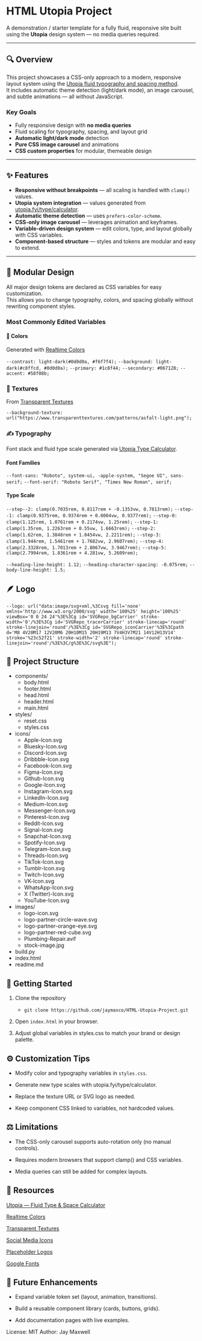 # HTML Utopia Project

A demonstration / starter template for a fully fluid, responsive site built using the **Utopia** design system — no media queries required.

---

## 🔍 Overview

This project showcases a CSS-only approach to a modern, responsive layout system using the [Utopia fluid typography and spacing method](https://utopia.fyi/).  
It includes automatic theme detection (light/dark mode), an image carousel, and subtle animations — all without JavaScript.

### Key Goals

- Fully responsive design with **no media queries**
- Fluid scaling for typography, spacing, and layout grid
- **Automatic light/dark mode** detection
- **Pure CSS image carousel** and animations
- **CSS custom properties** for modular, themeable design

---

## ✨ Features

- **Responsive without breakpoints** — all scaling is handled with `clamp()` values.  
- **Utopia system integration** — values generated from [utopia.fyi/type/calculator](https://utopia.fyi/type/calculator).  
- **Automatic theme detection** — uses `prefers-color-scheme`.  
- **CSS-only image carousel** — leverages animation and keyframes.  
- **Variable-driven design system** — edit colors, type, and layout globally with CSS variables.  
- **Component-based structure** — styles and tokens are modular and easy to extend.

---

## 🧩 Modular Design

All major design tokens are declared as CSS variables for easy customization.  
This allows you to change typography, colors, and spacing globally without rewriting component styles.

### Most Commonly Edited Variables

#### 🎨 Colors

Generated with [Realtime Colors](https://www.realtimecolors.com)

`--contrast: light-dark(#0d0d0a, #f6f7f4);`
`--background: light-dark(#c8ffcd, #0d0d0a);`
`--primary: #1c8f44;`
`--secondary: #067128;`
`--accent: #58f08b;`

### 🧱 Textures

From [Transparent Textures](https://www.transparenttextures.com/)

`--background-texture: url("https://www.transparenttextures.com/patterns/asfalt-light.png");`

### ✍️ Typography

Font stack and fluid type scale generated via [Utopia Type Calculator](https://utopia.fyi/type/calculator).  

#### Font Families

`--font-sans: "Roboto", system-ui, -apple-system, "Segoe UI", sans-serif;`
`--font-serif: "Roboto Serif", "Times New Roman", serif;`


#### Type Scale

`--step--2: clamp(0.7035rem, 0.8117rem + -0.1353vw, 0.7813rem);`
`--step--1: clamp(0.9375rem, 0.9374rem + 0.0004vw, 0.9377rem);`
`--step-0: clamp(1.125rem, 1.0761rem + 0.2174vw, 1.25rem);`
`--step-1: clamp(1.35rem, 1.2263rem + 0.55vw, 1.6663rem);`
`--step-2: clamp(1.62rem, 1.3848rem + 1.0454vw, 2.2211rem);`
`--step-3: clamp(1.944rem, 1.5461rem + 1.7682vw, 2.9607rem);`
`--step-4: clamp(2.3328rem, 1.7013rem + 2.8067vw, 3.9467rem);`
`--step-5: clamp(2.7994rem, 1.8361rem + 4.281vw, 5.2609rem);`

`--heading-line-height: 1.12;`
`--heading-character-spacing: -0.075rem;`
`--body-line-height: 1.5;`

## 🪶 Logo
`--logo: url("data:image/svg+xml,%3Csvg fill='none' xmlns='http://www.w3.org/2000/svg' width='100%25' height='100%25' viewBox='0 0 24 24'%3E%3Cg id='SVGRepo_bgCarrier' stroke-width='0'/%3E%3Cg id='SVGRepo_tracerCarrier' stroke-linecap='round' stroke-linejoin='round'/%3E%3Cg id='SVGRepo_iconCarrier'%3E%3Cpath d='M8 4V20M17 12V20M6 20H10M15 20H19M13 7V4H3V7M21 14V12H13V14' stroke='%23c52f21' stroke-width='2' stroke-linecap='round' stroke-linejoin='round'/%3E%3C/g%3E%3C/svg%3E");`

## 🧱 Project Structure
- components/
    - body.html
    - footer.html
    - head.html
    - header.html
    - main.html
- styles/
    - reset.css
    - styles.css
- icons/
    - Apple-lcon.svg
    - Bluesky-Icon.svg
    - Discord-Icon.svg
    - Dribbble-Icon.svg
    - Facebook-lcon.svg
    - Figma-lcon.svg
    - Github-Icon.svg
    - Google-lcon.svg
    - Instagram-Icon.svg
    - LinkedIn-Icon.svg
    - Medium-Icon.svg
    - Messenger-Icon.svg
    - Pinterest-lcon.svg
    - Reddit-Icon.svg
    - Signal-lcon.svg
    - Snapchat-Icon.svg
    - Spotify-Icon.svg
    - Telegram-lcon.svg
    - Threads-Icon.svg
    - TikTok-Icon.svg
    - Tumblr-Icon.svg
    - Twitch-lcon.svg
    - VK-lcon.svg
    - WhatsApp-Icon.svg
    - X (Twitter)-Icon.svg
    - YouTube-Icon.svg
- images/
    - logo-icon.svg
    - logo-partner-circle-wave.svg
    - logo-partner-orange-eye.svg
    - logo-partner-red-cube.svg
    - Plumbing-Repair.avif
    - stock-image.jpg
- build.py
- index.html
- readme.md

## 🚀 Getting Started

1. Clone the repository
    - `git clone https://github.com/jaymaxco/HTML-Utopia-Project.git`

2. Open `index.html` in your browser.

3. Adjust global variables in styles.css to match your brand or design palette.

## ⚙️ Customization Tips

- Modify color and typography variables in `styles.css`.

- Generate new type scales with utopia.fyi/type/calculator.

- Replace the texture URL or SVG logo as needed.

- Keep component CSS linked to variables, not hardcoded values.

## ⚖️ Limitations

- The CSS-only carousel supports auto-rotation only (no manual controls).

- Requires modern browsers that support clamp() and CSS variables.

- Media queries can still be added for complex layouts.

## 🧠 Resources

[Utopia — Fluid Type & Space Calculator](https://utopia.fyi/)

[Realtime Colors](https://www.realtimecolors.com/)

[Transparent Textures](https://www.transparenttextures.com/)

[Social Media Icons](https://www.figma.com/community/file/839558611085349133)

[Placeholder Logos](https://logoipsum.com/)

[Google Fonts](https://fonts.google.com/)

## 🔮 Future Enhancements

- Expand variable token set (layout, animation, transitions).

- Build a reusable component library (cards, buttons, grids).

- Add documentation pages with live examples.

License: MIT
Author: Jay Maxwell